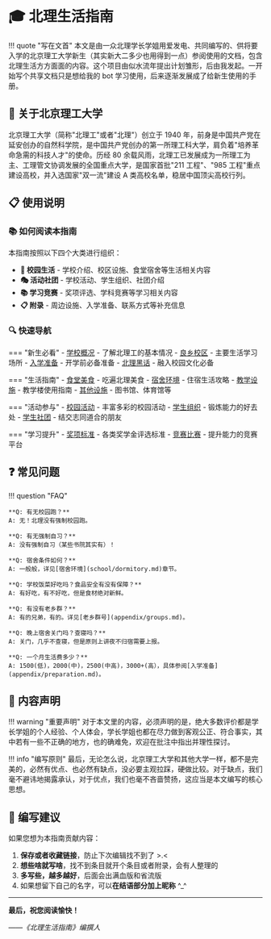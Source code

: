# 🎓 北理生活指南

!!! quote "写在文首"
本文是由一众北理学长学姐用爱发电、共同编写的、供将要入学的北京理工大学新生（其实新大二多少也用得到一点）参阅使用的文档，包含北理生活方方面面的内容。这个项目由似水流年提出计划雏形，后由我发起。一开始写个共享文档只是想给我的 bot 学习使用，后来逐渐发展成了给新生使用的手册。

## 🏫 关于北京理工大学

北京理工大学（简称"北理工"或者"北理"）创立于 1940 年，前身是中国共产党在延安创办的自然科学院，是中国共产党创办的第一所理工科大学，肩负着"培养革命急需的科技人才"的使命。历经 80 余载风雨，北理工已发展成为一所理工为主、工理管文协调发展的全国重点大学，是国家首批"211 工程"、"985 工程"重点建设高校，并入选国家"双一流"建设 A 类高校名单，稳居中国顶尖高校行列。

## 📋 使用说明

### 📚 如何阅读本指南

本指南按照以下四个大类进行组织：

- **🏫 校园生活** - 学校介绍、校区设施、食堂宿舍等生活相关内容
- **🎭 活动社团** - 学校活动、学生组织、社团介绍
- **📚 学习竞赛** - 奖项评选、学科竞赛等学习相关内容
- **📋 附录** - 周边设施、入学准备、联系方式等补充信息

### 🔍 快速导航

=== "新生必看" - [学校概况](school/overview.md) - 了解北理工的基本情况 - [良乡校区](school/liangxiang.md) - 主要生活学习场所 - [入学准备](appendix/preparation.md) - 开学前必备准备 - [北理黑话](appendix/slang.md) - 融入校园文化必备

=== "生活指南" - [食堂美食](school/dining.md) - 吃遍北理美食 - [宿舍环境](school/dormitory.md) - 住宿生活攻略 - [教学设施](school/buildings.md) - 教学楼使用指南 - [其他设施](school/facilities.md) - 图书馆、体育馆等

=== "活动参与" - [校园活动](activities/events.md) - 丰富多彩的校园活动 - [学生组织](activities/organizations.md) - 锻炼能力的好去处 - [学生社团](activities/clubs.md) - 结交志同道合的朋友

=== "学习提升" - [奖项标准](study/awards.md) - 各类奖学金评选标准 - [竞赛比赛](study/competitions.md) - 提升能力的竞赛平台

## ❓ 常见问题

!!! question "FAQ"

    **Q: 有无校园跑？**
    A: 无！北理没有强制校园跑。

    **Q: 有无强制自习？**
    A: 没有强制自习（某些书院其实有）！

    **Q: 宿舍条件如何？**
    A: 一般般，详见[宿舍环境](school/dormitory.md)章节。

    **Q: 学校饭菜好吃吗？食品安全有没有保障？**
    A: 有好吃，有不好吃，但是食材绝对新鲜。

    **Q: 有没有老乡群？**
    A: 有的兄弟，有的。详见[老乡群号](appendix/groups.md)。

    **Q: 晚上宿舍关门吗？查寝吗？**
    A: 关门，几乎不查寝，但是原则上讲夜不归宿需要上报。

    **Q: 一个月生活费多少？**
    A: 1500(低)，2000(中)，2500(中高)，3000+(高），具体参阅[入学准备](appendix/preparation.md)。

## 📝 内容声明

!!! warning "重要声明"
对于本文里的内容，必须声明的是，绝大多数评价都是学长学姐的个人经验、个人体会，学长学姐也都在尽力做到客观公正、符合事实，其中若有一些不正确的地方，也的确难免，欢迎在批注中指出并理性探讨。

!!! info "编写原则"
最后，无论怎么说，北京理工大学和其他大学一样，都不是完美的，必然有优点、也必然有缺点，没必要主观拉踩，硬做比较。对于缺点，我们毫不避讳地揭露承认，对于优点，我们也毫不吝啬赞扬，这应当是本文编写的核心思想。

## 🎯 编写建议

如果您想为本指南贡献内容：

1. **保存或者收藏链接**，防止下次编辑找不到了 >.<
2. **想些啥就写啥**，找不到条目就开个条目或者附录，会有人整理的
3. **多写些，越多越好**，后面会出满血版和省流版
4. 如果想留下自己的名字，可以**在结语部分加上昵称** ^\_^

---

**最后，祝您阅读愉快！**

_——《北理生活指南》编撰人_
